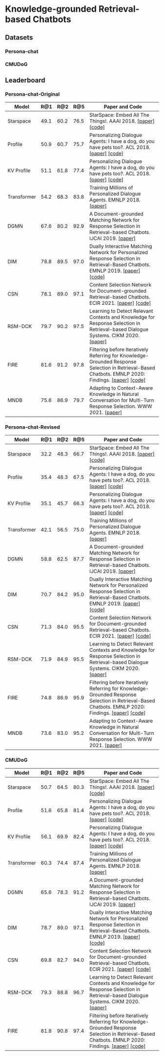 # Knowledge-grounded Retrieval-based Chatbots

## Datasets

### Persona-chat

### CMUDoG

## Leaderboard

### Persona-chat-Original

| Model                    |   R@1   |   R@2   |   R@5   |   Paper and Code   |
| ------------------------ | ------- | ------- | ------- | ------------------ |
| Starspace                |   49.1  |   60.2  |   76.5  | StarSpace: Embed All The Things!. AAAI 2018. [[paper]](https://arxiv.org/pdf/1709.03856.pdf) [[code]](https://github.com/facebookresearch/StarSpace)|
| Profile                  |   50.9  |   60.7  |   75.7  | Personalizing Dialogue Agents: I have a dog, do you have pets too?. ACL 2018. [[paper]](https://www.aclweb.org/anthology/P18-1205.pdf) [[code]](https://github.com/facebookresearch/ParlAI/tree/master/projects/personachat)|
| KV Profile               |   51.1  |   61.8  |   77.4  | Personalizing Dialogue Agents: I have a dog, do you have pets too?. ACL 2018. [[paper]](https://www.aclweb.org/anthology/P18-1205.pdf) [[code]](https://github.com/facebookresearch/ParlAI/tree/master/projects/personachat)|
| Transformer              |   54.2  |   68.3  |   83.8  | Training Millions of Personalized Dialogue Agents. EMNLP 2018. [[paper]](https://www.aclweb.org/anthology/D18-1298.pdf)|
| DGMN                     |   67.6  |   80.2  |   92.9  | A Document-grounded Matching Network for Response Selection in Retrieval-based Chatbots. IJCAI 2019. [[paper]](https://arxiv.org/pdf/1906.04362.pdf)|
| DIM                      |   78.8  |   89.5  |   97.0  | Dually Interactive Matching Network for Personalized Response Selection in Retrieval-Based Chatbots. EMNLP 2019. [[paper]](https://www.aclweb.org/anthology/D19-1193.pdf) [[code]](https://github.com/JasonForJoy/DIM)|
| CSN                      |   78.1  |   89.0  |   97.1  | Content Selection Network for Document-grounded Retrieval-based Chatbots. ECIR 2021. [[paper]](https://arxiv.org/pdf/2101.08426.pdf) [[code]](https://github.com/DaoD/CSN)|
| RSM-DCK                  |   79.7  |   90.2  |   97.5  | Learning to Detect Relevant Contexts and Knowledge for Response Selection in Retrieval-based Dialogue Systems. CIKM 2020. [[paper]](https://dl.acm.org/doi/pdf/10.1145/3340531.3411967)|
| FIRE                     |   81.6  |   91.2  |   97.8  | Filtering before Iteratively Referring for Knowledge-Grounded Response Selection in Retrieval-Based Chatbots. EMNLP 2020: Findings. [[paper]](https://www.aclweb.org/anthology/2020.findings-emnlp.127.pdf) [[code]](https://github.com/JasonForJoy/FIRE)|
| MNDB                     |   75.6  |   86.9  |   79.7  | Adapting to Context-Aware Knowledge in Natural Conversation for Multi-Turn Response Selection. WWW 2021. [[paper]](https://dl.acm.org/doi/pdf/10.1145/3442381.3449902)|

### Persona-chat-Revised

| Model                    |   R@1   |   R@2   |   R@5   |   Paper and Code   |
| ------------------------ | ------- | ------- | ------- | ------------------ |
| Starspace                |   32.2  |   48.3  |   66.7  | StarSpace: Embed All The Things!. AAAI 2018. [[paper]](https://arxiv.org/pdf/1709.03856.pdf) [[code]](https://github.com/facebookresearch/StarSpace)|
| Profile                  |   35.4  |   48.3  |   67.5  | Personalizing Dialogue Agents: I have a dog, do you have pets too?. ACL 2018. [[paper]](https://www.aclweb.org/anthology/P18-1205.pdf) [[code]](https://github.com/facebookresearch/ParlAI/tree/master/projects/personachat)|
| KV Profile               |   35.1  |   45.7  |   66.3  | Personalizing Dialogue Agents: I have a dog, do you have pets too?. ACL 2018. [[paper]](https://www.aclweb.org/anthology/P18-1205.pdf) [[code]](https://github.com/facebookresearch/ParlAI/tree/master/projects/personachat)|
| Transformer              |   42.1  |   56.5  |   75.0  | Training Millions of Personalized Dialogue Agents. EMNLP 2018. [[paper]](https://www.aclweb.org/anthology/D18-1298.pdf)|
| DGMN                     |   58.8  |   62.5  |   87.7  | A Document-grounded Matching Network for Response Selection in Retrieval-based Chatbots. IJCAI 2019. [[paper]](https://arxiv.org/pdf/1906.04362.pdf)|
| DIM                      |   70.7  |   84.2  |   95.0  | Dually Interactive Matching Network for Personalized Response Selection in Retrieval-Based Chatbots. EMNLP 2019. [[paper]](https://www.aclweb.org/anthology/D19-1193.pdf) [[code]](https://github.com/JasonForJoy/DIM)|
| CSN                      |   71.3  |   84.0  |   95.5  | Content Selection Network for Document-grounded Retrieval-based Chatbots. ECIR 2021. [[paper]](https://arxiv.org/pdf/2101.08426.pdf) [[code]](https://github.com/DaoD/CSN)|
| RSM-DCK                  |   71.9  |   84.9  |   95.5  | Learning to Detect Relevant Contexts and Knowledge for Response Selection in Retrieval-based Dialogue Systems. CIKM 2020. [[paper]](https://dl.acm.org/doi/pdf/10.1145/3340531.3411967)|
| FIRE                     |   74.8  |   86.9  |   95.9  | Filtering before Iteratively Referring for Knowledge-Grounded Response Selection in Retrieval-Based Chatbots. EMNLP 2020: Findings. [[paper]](https://www.aclweb.org/anthology/2020.findings-emnlp.127.pdf) [[code]](https://github.com/JasonForJoy/FIRE)|
| MNDB                     |   73.6  |   83.0  |   95.2  | Adapting to Context-Aware Knowledge in Natural Conversation for Multi-Turn Response Selection. WWW 2021. [[paper]](https://dl.acm.org/doi/pdf/10.1145/3442381.3449902)|


### CMUDoG

| Model                    |   R@1   |   R@2   |   R@5   |   Paper and Code   |
| ------------------------ | ------- | ------- | ------- | ------------------ |
| Starspace                |   50.7  |   64.5  |   80.3  | StarSpace: Embed All The Things!. AAAI 2018. [[paper]](https://arxiv.org/pdf/1709.03856.pdf) [[code]](https://github.com/facebookresearch/StarSpace)|
| Profile                  |   51.6  |   65.8  |   81.4  | Personalizing Dialogue Agents: I have a dog, do you have pets too?. ACL 2018. [[paper]](https://www.aclweb.org/anthology/P18-1205.pdf) [[code]](https://github.com/facebookresearch/ParlAI/tree/master/projects/personachat)|
| KV Profile               |   56.1  |   69.9  |   82.4  | Personalizing Dialogue Agents: I have a dog, do you have pets too?. ACL 2018. [[paper]](https://www.aclweb.org/anthology/P18-1205.pdf) [[code]](https://github.com/facebookresearch/ParlAI/tree/master/projects/personachat)|
| Transformer              |   60.3  |   74.4  |   87.4  | Training Millions of Personalized Dialogue Agents. EMNLP 2018. [[paper]](https://www.aclweb.org/anthology/D18-1298.pdf)|
| DGMN                     |   65.6  |   78.3  |   91.2  | A Document-grounded Matching Network for Response Selection in Retrieval-based Chatbots. IJCAI 2019. [[paper]](https://arxiv.org/pdf/1906.04362.pdf)|
| DIM                      |   78.7  |   89.0  |   97.1  | Dually Interactive Matching Network for Personalized Response Selection in Retrieval-Based Chatbots. EMNLP 2019. [[paper]](https://www.aclweb.org/anthology/D19-1193.pdf) [[code]](https://github.com/JasonForJoy/DIM)|
| CSN                      |   69.8  |   82.7  |   94.0  | Content Selection Network for Document-grounded Retrieval-based Chatbots. ECIR 2021. [[paper]](https://arxiv.org/pdf/2101.08426.pdf) [[code]](https://github.com/DaoD/CSN)|
| RSM-DCK                  |   79.3  |   88.8  |   96.7  | Learning to Detect Relevant Contexts and Knowledge for Response Selection in Retrieval-based Dialogue Systems. CIKM 2020. [[paper]](https://dl.acm.org/doi/pdf/10.1145/3340531.3411967)|
| FIRE                     |   81.8  |   90.8  |   97.4  | Filtering before Iteratively Referring for Knowledge-Grounded Response Selection in Retrieval-Based Chatbots. EMNLP 2020: Findings. [[paper]](https://www.aclweb.org/anthology/2020.findings-emnlp.127.pdf) [[code]](https://github.com/JasonForJoy/FIRE)|
